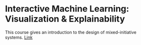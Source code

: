 # Interactive Machine Learning: Visualization & Explainability

This course gives an introduction to the design of mixed-​initiative systems. [Link](https://ai.ethz.ch/education/lectures-and-seminars/xaiml.html)



